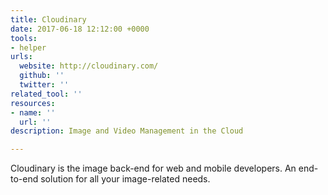 ```yaml
---
title: Cloudinary
date: 2017-06-18 12:12:00 +0000
tools:
- helper
urls:
  website: http://cloudinary.com/
  github: ''
  twitter: ''
related_tool: ''
resources:
- name: ''
  url: ''
description: Image and Video Management in the Cloud

---
```

Cloudinary is the image back-end for web and mobile developers. An end-to-end solution for all your image-related needs.
